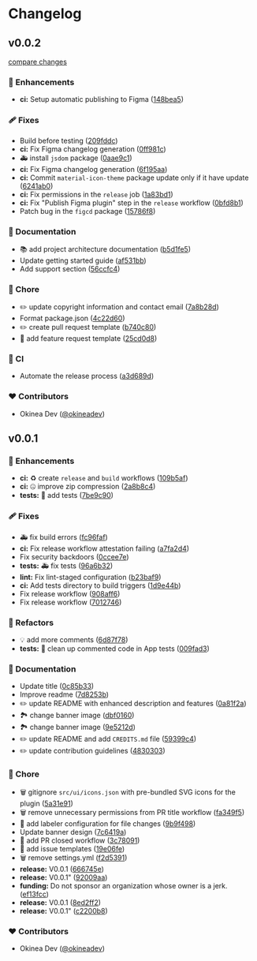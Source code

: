 # Changelog


## v0.0.2

[compare changes](https://github.com/okineadev/material-icons-figma-plugin/compare/v0.0.1...v0.0.2)

### 🚀 Enhancements

- **ci:** Setup automatic publishing to Figma ([148bea5](https://github.com/okineadev/material-icons-figma-plugin/commit/148bea5))

### 🩹 Fixes

- Build before testing ([209fddc](https://github.com/okineadev/material-icons-figma-plugin/commit/209fddc))
- **ci:** Fix Figma changelog generation ([0ff981c](https://github.com/okineadev/material-icons-figma-plugin/commit/0ff981c))
- 🚑 install `jsdom` package ([0aae9c1](https://github.com/okineadev/material-icons-figma-plugin/commit/0aae9c1))
- **ci:** Fix Figma changelog generation ([6f195aa](https://github.com/okineadev/material-icons-figma-plugin/commit/6f195aa))
- **ci:** Commit `material-icon-theme` package update only if it have update ([6241ab0](https://github.com/okineadev/material-icons-figma-plugin/commit/6241ab0))
- **ci:** Fix permissions in the `release` job ([1a83bd1](https://github.com/okineadev/material-icons-figma-plugin/commit/1a83bd1))
- **ci:** Fix "Publish Figma plugin" step in the `release` workflow ([0bfd8b1](https://github.com/okineadev/material-icons-figma-plugin/commit/0bfd8b1))
- Patch bug in the `figcd` package ([15786f8](https://github.com/okineadev/material-icons-figma-plugin/commit/15786f8))

### 📖 Documentation

- 📚 add project architecture documentation ([b5d1fe5](https://github.com/okineadev/material-icons-figma-plugin/commit/b5d1fe5))
- Update getting started guide ([af531bb](https://github.com/okineadev/material-icons-figma-plugin/commit/af531bb))
- Add support section ([56ccfc4](https://github.com/okineadev/material-icons-figma-plugin/commit/56ccfc4))

### 🏡 Chore

- ✏️ update copyright information and contact email ([7a8b28d](https://github.com/okineadev/material-icons-figma-plugin/commit/7a8b28d))
- Format package.json ([4c22d60](https://github.com/okineadev/material-icons-figma-plugin/commit/4c22d60))
- ✏️ create pull request template ([b740c80](https://github.com/okineadev/material-icons-figma-plugin/commit/b740c80))
- 📝 add feature request template ([25cd0d8](https://github.com/okineadev/material-icons-figma-plugin/commit/25cd0d8))

### 🤖 CI

- Automate the release process ([a3d689d](https://github.com/okineadev/material-icons-figma-plugin/commit/a3d689d))

### ❤️ Contributors

- Okinea Dev ([@okineadev](https://github.com/okineadev))

## v0.0.1


### 🚀 Enhancements

- **ci:** ♻️ create `release` and `build` workflows ([109b5af](https://github.com/okineadev/material-icons-figma-plugin/commit/109b5af))
- **ci:** 🤐 improve zip compression ([2a8b8c4](https://github.com/okineadev/material-icons-figma-plugin/commit/2a8b8c4))
- **tests:** 🧪 add tests ([7be9c90](https://github.com/okineadev/material-icons-figma-plugin/commit/7be9c90))

### 🩹 Fixes

- 🚑 fix build errors ([fc96faf](https://github.com/okineadev/material-icons-figma-plugin/commit/fc96faf))
- **ci:** Fix release workflow attestation failing ([a7fa2d4](https://github.com/okineadev/material-icons-figma-plugin/commit/a7fa2d4))
- Fix security backdoors ([0ccee7e](https://github.com/okineadev/material-icons-figma-plugin/commit/0ccee7e))
- **tests:** 🚑 fix tests ([96a6b32](https://github.com/okineadev/material-icons-figma-plugin/commit/96a6b32))
- **lint:** Fix lint-staged configuration ([b23baf9](https://github.com/okineadev/material-icons-figma-plugin/commit/b23baf9))
- **ci:** Add tests directory to build triggers ([1d9e44b](https://github.com/okineadev/material-icons-figma-plugin/commit/1d9e44b))
- Fix release workflow ([908aff6](https://github.com/okineadev/material-icons-figma-plugin/commit/908aff6))
- Fix release workflow ([7012746](https://github.com/okineadev/material-icons-figma-plugin/commit/7012746))

### 💅 Refactors

- 💡  add more comments ([6d87f78](https://github.com/okineadev/material-icons-figma-plugin/commit/6d87f78))
- **tests:** 🧹 clean up commented code in App tests ([009fad3](https://github.com/okineadev/material-icons-figma-plugin/commit/009fad3))

### 📖 Documentation

- Update title ([0c85b33](https://github.com/okineadev/material-icons-figma-plugin/commit/0c85b33))
- Improve readme ([7d8253b](https://github.com/okineadev/material-icons-figma-plugin/commit/7d8253b))
- ✏️ update README with enhanced description and features ([0a81f2a](https://github.com/okineadev/material-icons-figma-plugin/commit/0a81f2a))
- 🏞️ change banner image ([dbf0160](https://github.com/okineadev/material-icons-figma-plugin/commit/dbf0160))
- 🏞️ change banner image ([9e5212d](https://github.com/okineadev/material-icons-figma-plugin/commit/9e5212d))
- ✏️ update README and add `CREDITS.md` file ([59399c4](https://github.com/okineadev/material-icons-figma-plugin/commit/59399c4))
- ✏️ update contribution guidelines ([4830303](https://github.com/okineadev/material-icons-figma-plugin/commit/4830303))

### 🏡 Chore

- 🗑️ gitignore `src/ui/icons.json` with pre-bundled SVG icons for the plugin ([5a31e91](https://github.com/okineadev/material-icons-figma-plugin/commit/5a31e91))
- 🗑️ remove unnecessary permissions from PR title workflow ([fa349f5](https://github.com/okineadev/material-icons-figma-plugin/commit/fa349f5))
- 🔖  add labeler configuration for file changes ([9b9f498](https://github.com/okineadev/material-icons-figma-plugin/commit/9b9f498))
- Update banner design ([7c6419a](https://github.com/okineadev/material-icons-figma-plugin/commit/7c6419a))
- 🎉 add PR closed workflow ([3c78091](https://github.com/okineadev/material-icons-figma-plugin/commit/3c78091))
- 📝 add issue templates ([19e06fe](https://github.com/okineadev/material-icons-figma-plugin/commit/19e06fe))
- 🗑️ remove settings.yml ([f2d5391](https://github.com/okineadev/material-icons-figma-plugin/commit/f2d5391))
- **release:** V0.0.1 ([666745e](https://github.com/okineadev/material-icons-figma-plugin/commit/666745e))
- **release:** V0.0.1" ([92009aa](https://github.com/okineadev/material-icons-figma-plugin/commit/92009aa))
- **funding:** Do not sponsor an organization whose owner is a jerk. ([ef13fcc](https://github.com/okineadev/material-icons-figma-plugin/commit/ef13fcc))
- **release:** V0.0.1 ([8ed2ff2](https://github.com/okineadev/material-icons-figma-plugin/commit/8ed2ff2))
- **release:** V0.0.1" ([c2200b8](https://github.com/okineadev/material-icons-figma-plugin/commit/c2200b8))

### ❤️ Contributors

- Okinea Dev ([@okineadev](http://github.com/okineadev))

